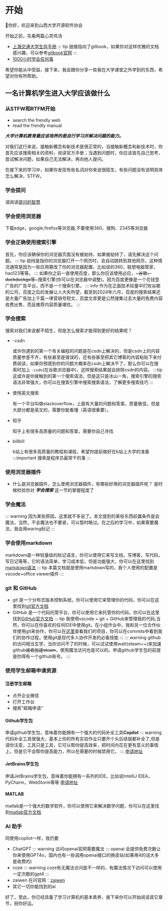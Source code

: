 # 开始

👋你好，欢迎来到山西大学开源软件协会

开始之前，先看两篇心灵鸡汤

* [上海交通大学生存手册](https://survivesjtu.gitbook.io/survivesjtumanual/li-zhi-pian/huan-ying-lai-dao-shang-hai-jiao-tong-da-xue)
::: tip
链接指向了gitbook，如果你对这样优雅的文档感兴趣，可以参考[gitbook官网](https://www.gitbook.com/)
:::
* [1000小时学会任何事](https://1000h.org/self-training/10-going-back.html)

希望你能从中受益，接下来，我会跟你分享一些我在大学课堂之外学到的东西，希望对你有所帮助。

## 一名计算机学生进入大学应该做什么

### 从STFW和RTFM开始

* search the frendly web
* read the frendly manual

***大学计算机教育最应该培养的是自行学习并解决问题的能力。*** 


对我们这行来说，接触新概念和新技术是很正常的，当接触新概念和新技术时，你首先应该搜索相关的资料，阅读官方手册；当遇到问题时，你应该首先自己思考，尝试解决问题，如果自己无法解决，再向他人提问。

在接下来的学习中，如果你发现有些名词对你来说很陌生，有些问题没有说明具体怎么解决，STFW。

### 学会提问

请阅读[提问的智慧](https://lug.ustc.edu.cn/wiki/doc/smart-questions/)

### 学会使用浏览器

下载edge，google,firefox等浏览器,不要使用360、搜狗、2345等浏览器

### 学会正确使用搜索引擎

首先，你应该确保你的浏览器页面没有被劫持，如果被劫持了，请先解决这个问题。
::: tip
劫持是指你的浏览器打开一个网页时，会自动跳转到其他网页，这种情况通常是因为一些应用篡改了你的浏览器配置，比如说的360，联想电脑管家，hao123等等。
:::
如果你之前一直使用百度，那么你应该使用必应，~~~谷歌，duckduckgo等~~~搜索引擎(你可以在浏览器中调整)。因为百度更像是一个花钱登广告的广告平台，而不是一个搜索引擎。
::: info
作为在正面技术较量中打败谷歌的公司，百度之后的发展让人大失所望，截至到2024年六月，百度的搜索结果还是大量广告加上千篇一律营销号短文，百度文库更是公然搜集过去大量的免费内容收费出售，而且推荐内容质量堪忧。
:::

### 学会搜索

搜索对我们来说都不陌生，但是怎么搜索才能得到更好的结果呢？

* -csdn

  或许你遇到的第一个有关编程的问题是在csdn上解决的，但是csdn上的内容质量参差不齐，有些甚至是错误的，还有些甚至把其它博客的内容粘贴下来付费阅读，如果你预感到你的问题大概率在csdn上解决不了，那么你可以在搜索时加上 `-csdn`(在谷歌浏览器中)，这样搜索结果就会排除csdn的内容。
  :::tip
  这或许是你接触到的第一个搜索语法，但是这只是冰山一角，搜索引擎的搜索语法非常强大，你可以在搜索引擎中搜索搜索语法，了解更多搜索技巧
  :::
* 使用英文搜索

  有一个平台叫做stackoverflow，上面有大量的问题和答案，质量极佳，但是大部分都是英文的，需要你能看懂（英语很重要）。
* 知乎

  知乎上有很多高质量的问题和答案，需要你自己寻找
* billbill


  b站上有很多高质量的教程和课程，希望你提前做好在b站上大学的准备
:::important
搜索是程序员最常干的事
:::

### 使用浏览器插件

* 什么是浏览器插件，怎么使用浏览器插件，有哪些好用的浏览器插件呢？
  是时候检验你对 ***学会搜索*** 这一节的掌握程度了

### 学会魔法

::: warning
因为某些原因，这里就不多说了。本文提到的某些东西前置条件是会魔法，当然，不会魔法也不要紧，可以暂时略过。在之后的学习中，如果需要魔法，我会用waring标记
:::

### 学会使用markdown

markdown是一种轻量级的标记语言，你可以使用它来写文档，写博客，写代码，写日记等等，它的语法简单，学习成本低，但是功能强大，你可以在这里找到[markdown语法](https://www.markdown.xyz/basic-syntax/)
::: tip
本篇文档就是使用markdown写的，我个人使用的配置是vscode+office viewer插件
:::

### git 和 GitHub

* git 是一个分布式版本控制系统，你可以使用它来管理你的代码，你可以在这里找到[git官方文档](https://git-scm.com/book/zh/v2)
* GitHub 是一个代码托管平台，你可以使用它来托管你的代码，你可以在这里找到[GitHub官方文档](https://docs.github.com/cn)
  ::: tip
  我使用vscode + git + GitHub来管理我的代码,当然，你可以在你喜欢的任何IDE中使用git。在小组作业中，我和另一位合作伙伴使用git来协作，你可以在[这里](https://github.com/kungfudaibi/fpga_smart_car_tank)查看我们的项目，你可以在commits中看到我们的协作过程，使用git是现代多人协作开发的必备技能
  :::
  ::: warning
  github的访问相当玄学，当你访问不了的时候，可以试试使用watt(steam++)来加速github~~或者加速steam~~，使用魔法访问也是可以的。申请github学生包的前提是你得有一个github账号。
  :::

### 使用学生邮箱申请资源

#### 注册学生邮箱

* 点开企业微信
* 打开工作台
* 搜索"邮箱申请"

#### Github学生包

申请github学生包，意味着你能拥有一个强大的代码补全工具**Copilot**
::: warning
代码补全工具很强大，基本上你的所有实验作业只要开个头后续就都补全了,但是请你注意，工具只是工具，它可以帮你提高效率，把时间内花在更有意义的事情上，但是它不会帮你提高能力，所以在需要的时候禁用它。
:::
[申请地址](https://education.github.com/pack)

#### JetBrains学生包

申请JetBrains学生包，意味着你能拥有一系列的IDE，比如说IntelliJ IDEA，PyCharm，WebStorm等等
[申请地址](https://www.jetbrains.com/zh-cn/community/education/#students)

#### MATLAB

matlab是一个强大的数学软件，你可以使用它来解决数学问题，你可以在这里找到[matlab官方文档](https://ww2.mathworks.cn/help/matlab/index.html)

### AI 助手

同使用copilot一样，我仍要
* ChatGPT 
  ::: warning
  访问openai官网需要魔法
  :::
  openai 会提供免费次数让你来使用GPT4o，国内也有一些调用openai接口的换皮站(如果用4的话大多是收费的)
* coze 
  ::: warning
  coze有无魔法访问是不一样的，有魔法情况下访问可以使用一定次数的gpt4
  :::
* zaiwen
  在问官网：[zaiwen](https://www.zaiwen.top/)
* 其它一切你能找到的ai

好了，至此，你已经具备了学习计算机的基本素养，接下来你可以开始阅读其它章节，祝你好运。
